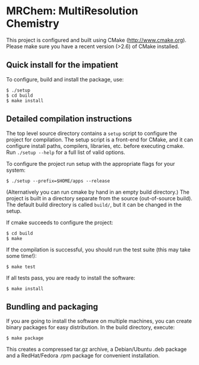 # MRChem: MultiResolution Chemistry

This project is configured and built using CMake (http://www.cmake.org).
Please make sure you have a recent version (>2.6) of CMake installed.


## Quick install for the impatient

To configure, build and install the package, use:
```
$ ./setup
$ cd build
$ make install
```


## Detailed compilation instructions

The top level source directory contains a `setup` script to configure the
project for compilation. The setup script is a front-end for CMake, and it can
configure install paths, compilers, libraries, etc. before executing cmake.
Run `./setup --help` for a full list of valid options.

To configure the project run setup with the appropriate flags for your system:
```
$ ./setup --prefix=$HOME/apps --release
```

(Alternatively you can run cmake by hand in an empty build directory.)
The project is built in a directory separate from the source (out-of-source
build). The default build directory is called `build/`, but it can be
changed in the setup.

If cmake succeeds to configure the project:
```
$ cd build
$ make
```

If the compilation is successful, you should run the test suite (this may take
some time!):
```
$ make test
```

If all tests pass, you are ready to install the software:
```
$ make install
```


## Bundling and packaging

If you are going to install the software on multiple machines, you can create
binary packages for easy distribution. In the build directory, execute:
```
$ make package
```

This creates a compressed tar.gz archive, a Debian/Ubuntu .deb package and a
RedHat/Fedora .rpm package for convenient installation.
